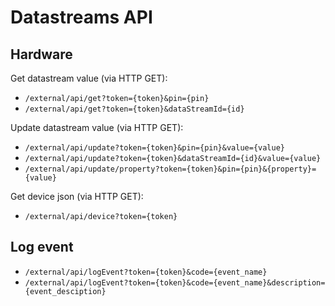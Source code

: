 # Datastreams API

## Hardware

Get datastream value \(via HTTP GET\):

* `/external/api/get?token={token}&pin={pin}`
* `/external/api/get?token={token}&dataStreamId={id}`

Update datastream value \(via HTTP GET\):

* `/external/api/update?token={token}&pin={pin}&value={value}`
* `/external/api/update?token={token}&dataStreamId={id}&value={value}`
* `/external/api/update/property?token={token}&pin={pin}&{property}={value}`

Get device json \(via HTTP GET\):

* `/external/api/device?token={token}`

## Log event

* `/external/api/logEvent?token={token}&code={event_name}`
* `/external/api/logEvent?token={token}&code={event_name}&description={event_desciption}`

